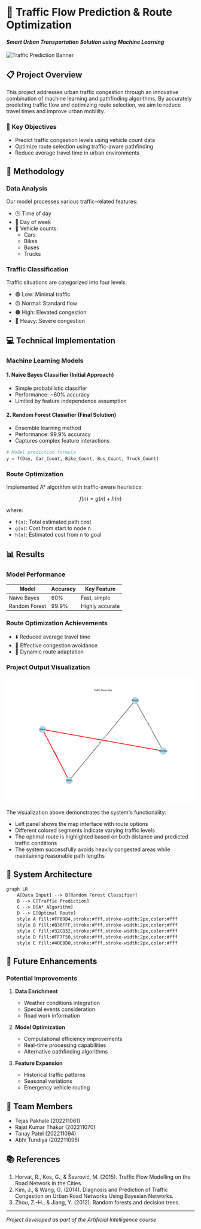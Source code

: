
# 🚦 Traffic Flow Prediction & Route Optimization

#### *Smart Urban Transportation Solution using Machine Learning*

![Traffic Prediction Banner](https://via.placeholder.com/800x200?text=Traffic+Flow+Prediction)

## 📋 Project Overview

This project addresses urban traffic congestion through an innovative combination of machine learning and pathfinding algorithms. By accurately predicting traffic flow and optimizing route selection, we aim to reduce travel times and improve urban mobility.

### 🎯 Key Objectives

- Predict traffic congestion levels using vehicle count data
- Optimize route selection using traffic-aware pathfinding
- Reduce average travel time in urban environments

## 🔬 Methodology

### Data Analysis

Our model processes various traffic-related features:

- 🕒 Time of day
- 📅 Day of week
- 🚗 Vehicle counts:
  - Cars
  - Bikes
  - Buses
  - Trucks

### Traffic Classification

Traffic situations are categorized into four levels:

- 🟢 Low: Minimal traffic
- 🟡 Normal: Standard flow
- 🟠 High: Elevated congestion
- 🔴 Heavy: Severe congestion

## 💻 Technical Implementation

### Machine Learning Models

#### 1. Naive Bayes Classifier (Initial Approach)

- Simple probabilistic classifier
- Performance: ~60% accuracy
- Limited by feature independence assumption

#### 2. Random Forest Classifier (Final Solution)

- Ensemble learning method
- Performance: 99.9% accuracy
- Captures complex feature interactions

```python
# Model prediction formula
y = f(Day, Car_Count, Bike_Count, Bus_Count, Truck_Count)
```

### Route Optimization

Implemented A* algorithm with traffic-aware heuristics:

```math
f(n) = g(n) + h(n)
```

where:

- `f(n)`: Total estimated path cost
- `g(n)`: Cost from start to node n
- `h(n)`: Estimated cost from n to goal

## 📊 Results

### Model Performance

| Model         | Accuracy | Key Feature     |
| ------------- | -------- | --------------- |
| Naive Bayes   | 60%      | Fast, simple    |
| Random Forest | 99.9%    | Highly accurate |

### Route Optimization Achievements

- ⬇️ Reduced average travel time
- 🚫 Effective congestion avoidance
- 🎯 Dynamic route adaptation

### Project Output Visualization

![Project Output](https://raw.githubusercontent.com/acevaliant420/Traffic-Flow-Prediction-and-Optimal-Route-Finding/main/output.png)

The visualization above demonstrates the system's functionality:

- Left panel shows the map interface with route options
- Different colored segments indicate varying traffic levels
- The optimal route is highlighted based on both distance and predicted traffic conditions
- The system successfully avoids heavily congested areas while maintaining reasonable path lengths

## 🔄 System Architecture

```mermaid
graph LR
    A[Data Input] --> B[Random Forest Classifier]
    B --> C[Traffic Prediction]
    C --> D[A* Algorithm]
    D --> E[Optimal Route]
    style A fill:#FF69B4,stroke:#fff,stroke-width:2px,color:#fff
    style B fill:#836FFF,stroke:#fff,stroke-width:2px,color:#fff
    style C fill:#32CD32,stroke:#fff,stroke-width:2px,color:#fff
    style D fill:#FF7F50,stroke:#fff,stroke-width:2px,color:#fff
    style E fill:#40E0D0,stroke:#fff,stroke-width:2px,color:#fff
```

## 🚀 Future Enhancements

### Potential Improvements

1. **Data Enrichment**

   - Weather conditions integration
   - Special events consideration
   - Road work information
2. **Model Optimization**

   - Computational efficiency improvements
   - Real-time processing capabilities
   - Alternative pathfinding algorithms
3. **Feature Expansion**

   - Historical traffic patterns
   - Seasonal variations
   - Emergency vehicle routing

## 👥 Team Members

- Tejas Pakhale (202211061)
- Rajat Kumar Thakur (202211070)
- Tanay Patel (202211094)
- Abhi Tundiya (202211095)

## 📚 References

1. Horvat, R., Kos, G., & Ševrović, M. (2015). Traffic Flow Modelling on the Road Network in the Cities.
2. Kim, J., & Wang, G. (2014). Diagnosis and Prediction of Traffic Congestion on Urban Road Networks Using Bayesian Networks.
3. Zhou, Z.-H., & Jiang, Y. (2012). Random forests and decision trees.

---

*Project developed as part of the Artificial Intelligence course*
